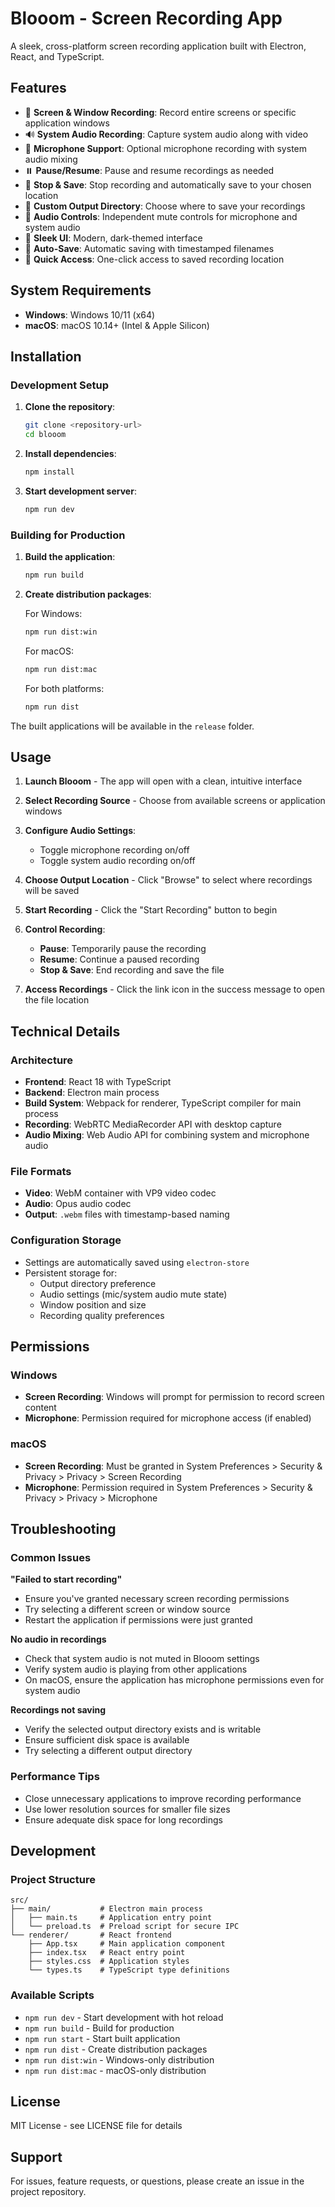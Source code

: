 # Blooom - Screen Recording App

A sleek, cross-platform screen recording application built with Electron, React, and TypeScript.

## Features

- 🎥 **Screen & Window Recording**: Record entire screens or specific application windows
- 🔊 **System Audio Recording**: Capture system audio along with video
- 🎤 **Microphone Support**: Optional microphone recording with system audio mixing
- ⏸️ **Pause/Resume**: Pause and resume recordings as needed
- 🛑 **Stop & Save**: Stop recording and automatically save to your chosen location
- 📁 **Custom Output Directory**: Choose where to save your recordings
- 🔧 **Audio Controls**: Independent mute controls for microphone and system audio
- 🎨 **Sleek UI**: Modern, dark-themed interface
- 💾 **Auto-Save**: Automatic saving with timestamped filenames
- 📂 **Quick Access**: One-click access to saved recording location

## System Requirements

- **Windows**: Windows 10/11 (x64)
- **macOS**: macOS 10.14+ (Intel & Apple Silicon)

## Installation

### Development Setup

1. **Clone the repository**:
   ```bash
   git clone <repository-url>
   cd blooom
   ```

2. **Install dependencies**:
   ```bash
   npm install
   ```

3. **Start development server**:
   ```bash
   npm run dev
   ```

### Building for Production

1. **Build the application**:
   ```bash
   npm run build
   ```

2. **Create distribution packages**:
   
   For Windows:
   ```bash
   npm run dist:win
   ```
   
   For macOS:
   ```bash
   npm run dist:mac
   ```
   
   For both platforms:
   ```bash
   npm run dist
   ```

The built applications will be available in the `release` folder.

## Usage

1. **Launch Blooom** - The app will open with a clean, intuitive interface

2. **Select Recording Source** - Choose from available screens or application windows

3. **Configure Audio Settings**:
   - Toggle microphone recording on/off
   - Toggle system audio recording on/off

4. **Choose Output Location** - Click "Browse" to select where recordings will be saved

5. **Start Recording** - Click the "Start Recording" button to begin

6. **Control Recording**:
   - **Pause**: Temporarily pause the recording
   - **Resume**: Continue a paused recording
   - **Stop & Save**: End recording and save the file

7. **Access Recordings** - Click the link icon in the success message to open the file location

## Technical Details

### Architecture
- **Frontend**: React 18 with TypeScript
- **Backend**: Electron main process
- **Build System**: Webpack for renderer, TypeScript compiler for main process
- **Recording**: WebRTC MediaRecorder API with desktop capture
- **Audio Mixing**: Web Audio API for combining system and microphone audio

### File Formats
- **Video**: WebM container with VP9 video codec
- **Audio**: Opus audio codec
- **Output**: `.webm` files with timestamp-based naming

### Configuration Storage
- Settings are automatically saved using `electron-store`
- Persistent storage for:
  - Output directory preference
  - Audio settings (mic/system audio mute state)
  - Window position and size
  - Recording quality preferences

## Permissions

### Windows
- **Screen Recording**: Windows will prompt for permission to record screen content
- **Microphone**: Permission required for microphone access (if enabled)

### macOS
- **Screen Recording**: Must be granted in System Preferences > Security & Privacy > Privacy > Screen Recording
- **Microphone**: Permission required in System Preferences > Security & Privacy > Privacy > Microphone

## Troubleshooting

### Common Issues

**"Failed to start recording"**
- Ensure you've granted necessary screen recording permissions
- Try selecting a different screen or window source
- Restart the application if permissions were just granted

**No audio in recordings**
- Check that system audio is not muted in Blooom settings
- Verify system audio is playing from other applications
- On macOS, ensure the application has microphone permissions even for system audio

**Recordings not saving**
- Verify the selected output directory exists and is writable
- Ensure sufficient disk space is available
- Try selecting a different output directory

### Performance Tips
- Close unnecessary applications to improve recording performance
- Use lower resolution sources for smaller file sizes
- Ensure adequate disk space for long recordings

## Development

### Project Structure
```
src/
├── main/           # Electron main process
│   ├── main.ts     # Application entry point
│   └── preload.ts  # Preload script for secure IPC
└── renderer/       # React frontend
    ├── App.tsx     # Main application component
    ├── index.tsx   # React entry point
    ├── styles.css  # Application styles
    └── types.ts    # TypeScript type definitions
```

### Available Scripts
- `npm run dev` - Start development with hot reload
- `npm run build` - Build for production
- `npm run start` - Start built application
- `npm run dist` - Create distribution packages
- `npm run dist:win` - Windows-only distribution
- `npm run dist:mac` - macOS-only distribution

## License

MIT License - see LICENSE file for details

## Support

For issues, feature requests, or questions, please create an issue in the project repository.
